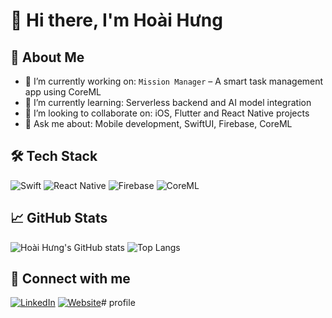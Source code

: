 # 👋 Hi there, I'm Hoài Hưng

## 💼 About Me
- 🔭 I’m currently working on: `Mission Manager` – A smart task management app using CoreML
- 🌱 I’m currently learning: Serverless backend and AI model integration
- 👯 I’m looking to collaborate on: iOS, Flutter and React Native projects
- 💬 Ask me about: Mobile development, SwiftUI, Firebase, CoreML

## 🛠 Tech Stack
![Swift](https://img.shields.io/badge/Swift-FA7343?logo=swift&logoColor=white)
![React Native](https://img.shields.io/badge/React_Native-61DAFB?logo=react&logoColor=black)
![Firebase](https://img.shields.io/badge/Firebase-FFCA28?logo=firebase&logoColor=black)
![CoreML](https://img.shields.io/badge/CoreML-0A84FF?logo=apple&logoColor=white)

## 📈 GitHub Stats
![Hoài Hưng's GitHub stats](https://github-readme-stats.vercel.app/api?username=hoaithung&show_icons=true&theme=react)
![Top Langs](https://github-readme-stats.vercel.app/api/top-langs/?username=hoaithung&layout=compact&theme=react)

## 🔗 Connect with me
[![LinkedIn](https://img.shields.io/badge/LinkedIn-blue?logo=linkedin&logoColor=white)](https://linkedin.com/in/your-profile)
[![Website](https://img.shields.io/badge/Portfolio-Website-black)](https://yourwebsite.com)# profile
